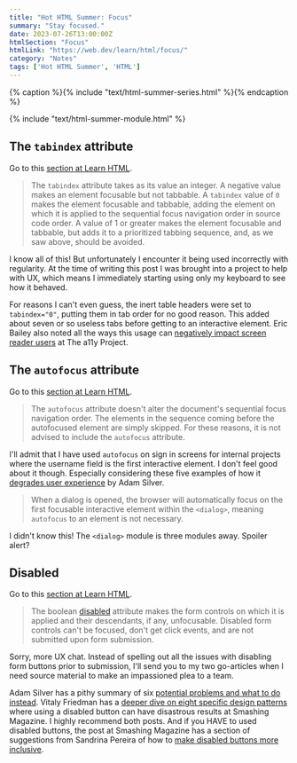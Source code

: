 ```yaml
---
title: "Hot HTML Summer: Focus"
summary: "Stay focused."
date: 2023-07-26T13:00:00Z
htmlSection: "Focus"
htmlLink: "https://web.dev/learn/html/focus/"
category: "Notes"
tags: ['Hot HTML Summer', 'HTML']
---
```

{% caption %}{% include "text/html-summer-series.html" %}{% endcaption %}

{% include "text/html-summer-module.html" %}

## The `tabindex` attribute

Go to this [section at Learn HTML](https://web.dev/learn/html/focus/#the-tabindex-attribute).

> The `tabindex` attribute takes as its value an integer. A negative value makes an element focusable but not tabbable. A `tabindex` value of `0` makes the element focusable and tabbable, adding the element on which it is applied to the sequential focus navigation order in source code order. A value of 1 or greater makes the element focusable and tabbable, but adds it to a prioritized tabbing sequence, and, as we saw above, should be avoided.

I know all of this! But unfortunately I encounter it being used incorrectly with regularity. At the time of writing this post I was brought into a project to help with UX, which means I immediately starting using only my keyboard to see how it behaved. 

For reasons I can't even guess, the inert table headers were set to `tabindex="0"`, putting them in tab order for no good reason. This added about seven or so useless tabs before getting to an interactive element. Eric Bailey also noted all the ways this usage can [negatively impact screen reader users](https://www.a11yproject.com/posts/how-to-use-the-tabindex-attribute/#making-non-interactive-elements-focusable) at The a11y Project. 

## The `autofocus` attribute

Go to this [section at Learn HTML](https://web.dev/learn/html/focus/#the-autofocus-attribute).

> The `autofocus` attribute doesn't alter the document's sequential focus navigation order. The elements in the sequence coming before the autofocused element are simply skipped. For these reasons, it is not advised to include the `autofocus` attribute.

I'll admit that I have used `autofocus` on sign in screens for internal projects where the username field is the first interactive element. I don't feel good about it though. Especially considering these five examples of how it [degrades user experience](https://adamsilver.io/blog/the-problem-with-automatically-focusing-the-first-input-and-what-to-do-instead/) by Adam Silver.

> When a dialog is opened, the browser will automatically focus on the first focusable interactive element within the `<dialog>`, meaning `autofocus` to an element is not necessary.

I didn't know this! The `<dialog>` module is three modules away. Spoiler alert?

## Disabled

Go to this [section at Learn HTML](https://web.dev/learn/html/focus/#disabled).

> The boolean [disabled](https://developer.mozilla.org/docs/Web/HTML/Attributes/disabled) attribute makes the form controls on which it is applied and their descendants, if any, unfocusable. Disabled form controls can't be focused, don't get click events, and are not submitted upon form submission.

Sorry, more UX chat. Instead of spelling out all the issues with disabling form buttons prior to submission, I'll send you to my two go-articles when I need source material to make an impassioned plea to a team. 

Adam Silver has a pithy summary of six [potential problems and what to do instead](https://adamsilver.io/blog/the-problem-with-disabled-buttons-and-what-to-do-instead/). Vitaly Friedman has a [deeper dive on eight specific design patterns ](https://www.smashingmagazine.com/2021/08/frustrating-design-patterns-disabled-buttons/) where using a disabled button can have disastrous results at Smashing Magazine. I highly recommend both posts. And if you HAVE to used disabled buttons, the post at Smashing Magazine has a section of suggestions from Sandrina Pereira of how to [make disabled buttons more inclusive](https://www.smashingmagazine.com/2021/08/frustrating-design-patterns-disabled-buttons/#making-disabled-buttons-more-inclusive).









